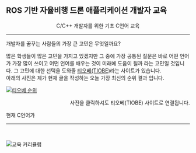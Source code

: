 ## ROS 기반 자율비행 드론 애플리케이션 개발자 교육
<div style="text-align: center">


C/C++ 개발자를 위한 기초 C언어 교육


</div>

---
개발자를 꿈꾸는 사람들의 가장 큰 고민은 무엇일까요?  

많은 학생들이 많은 고민을 가지고 있겠지만 그 중에 가장 공통된 질문은 바로 어떤 언어가 가장 많이 쓰이고 어떤 언어를 배우는 것이 미래에 도움이 될까 라는 고민일 것입니다. 그 고민에 대한 선택을 도와줄 [티오베(TIOBE)](https://www.tiobe.com/tiobe-index/)라는 사이트가 있습니다.  
아래의 사진은 제가 현재 글을 작성하는 오늘 가장 최신의 순위 결과 입니다.

[![티오베 순위](https://user-images.githubusercontent.com/84114844/118231463-23167580-b4ca-11eb-87a6-b6343242fe6b.JPG)](https://www.tiobe.com/tiobe-index/)
<p align = "right">
사진을 클릭하셔도 티오베(TIOBE) 사이트로 연결됩니다.
</p>

현재 C언어가 

---

<br>

![교육 커리큘럼](https://user-images.githubusercontent.com/84114844/118202665-5be82780-b495-11eb-8a3b-e72453f9eb8d.jpg)

